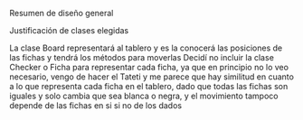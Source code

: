Resumen de diseño general



Justificación de clases elegidas

La clase Board representará al tablero y es la conocerá las posiciones de las fichas y tendrá los métodos para moverlas
Decidí no incluir la clase Checker o Ficha para representar cada ficha, ya que en principio no lo veo necesario, vengo de hacer el Tateti y me parece que hay similitud en cuanto a lo que representa cada ficha en el tablero, dado que todas las fichas son iguales y solo cambia que sea blanca o negra, y el movimiento tampoco depende de las fichas en si si no de los dados